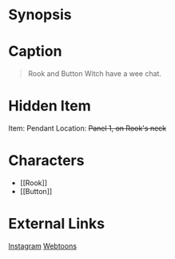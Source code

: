 # Synopsis


# Caption
> Rook and Button Witch have a wee chat.

# Hidden Item
Item: Pendant
Location: ~~Panel 1, on Rook's neck~~

# Characters
* [[Rook]]
* [[Button]]

# External Links
[Instagram](https://www.instagram.com/p/CR2a97jj-MW/?igshid=YmMyMTA2M2Y=)
[Webtoons](https://www.webtoons.com/en/challenge/twistwood-tales/86-rook-and-button-witch/viewer?title_no=344740&episode_no=92)